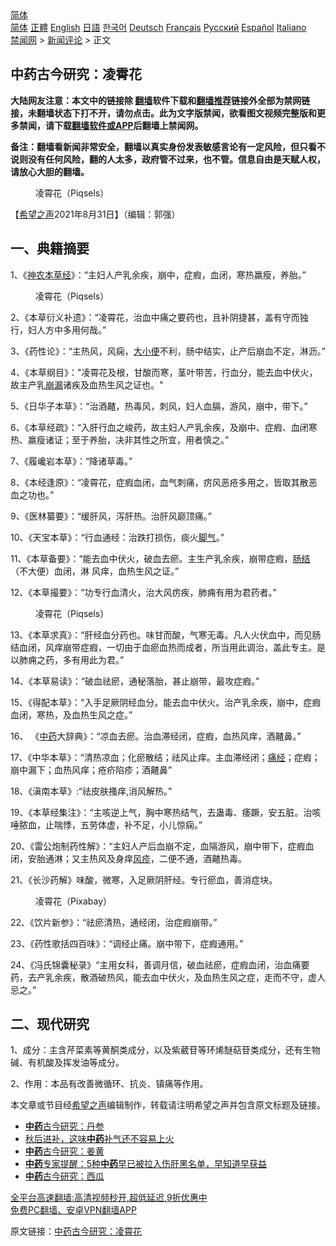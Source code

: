  <!-- 面包屑导航 --> <div class="breadcrumb"><!-- GTranslate: https://gtranslate.io/ -->  <div class="switcher notranslate">  <div class="selected">  <a href="#" onclick="return false;"> 简体</a>  </div>  <div class="option">  <a href="https://www.bannedbook.org" onclick="doGTranslate('zh-CN|zh-CN');jQuery('div.switcher div.selected a').html(jQuery(this).html());return false;" title="简体中文" class="nturl selected"> 简体</a>  <a href="https://www.bannedbook.org/zh-tw/" onclick="doGTranslate('zh-CN|zh-TW');jQuery('div.switcher div.selected a').html(jQuery(this).html());return false;" title="繁體中文" class="nturl"> 正體</a>  <a href="https://www.bannedbook.org/en/" onclick="doGTranslate('zh-CN|en');jQuery('div.switcher div.selected a').html(jQuery(this).html());return false;" title="English" class="nturl"> English</a>  <a href="https://www.bannedbook.org/ja/" onclick="doGTranslate('zh-CN|ja');jQuery('div.switcher div.selected a').html(jQuery(this).html());return false;" title="日本語" class="nturl"> 日語</a>  <a href="https://www.bannedbook.org/ko/" onclick="doGTranslate('zh-CN|ko');jQuery('div.switcher div.selected a').html(jQuery(this).html());return false;" title="한국어" class="nturl"> 한국어</a>  <a href="https://www.bannedbook.org/de/" onclick="doGTranslate('zh-CN|de');jQuery('div.switcher div.selected a').html(jQuery(this).html());return false;" title="Deutsch" class="nturl"> Deutsch</a>  <a href="https://www.bannedbook.org/fr/" onclick="doGTranslate('zh-CN|fr');jQuery('div.switcher div.selected a').html(jQuery(this).html());return false;" title="Français" class="nturl"> Français</a>  <a href="https://www.bannedbook.org/ru/" onclick="doGTranslate('zh-CN|ru');jQuery('div.switcher div.selected a').html(jQuery(this).html());return false;" title="Русский" class="nturl"> Русский</a>  <a href="https://www.bannedbook.org/es/" onclick="doGTranslate('zh-CN|es');jQuery('div.switcher div.selected a').html(jQuery(this).html());return false;" title="Español" class="nturl"> Español</a>  <a href="https://www.bannedbook.org/it/" onclick="doGTranslate('zh-CN|it');jQuery('div.switcher div.selected a').html(jQuery(this).html());return false;" title="Italiano" class="nturl"> Italiano</a>  </div>  </div>      <div class='breadcrumb-sub'><!-- Breadcrumb NavXT 6.3.0 --> <a href="https://www.bannedbook.org/" class="home">禁闻网</a> &gt; <a href="https://www.bannedbook.org/bnews/comments/" class="category">新闻评论</a> &gt; 正文</div></div><h2>中药古今研究：凌霄花</h2> <p class="notice"><b>大陆网友注意：本文中的链接除 <a href="https://github.com/bannedbook/fanqiang" >翻墙</a>软件下载和<a href="https://github.com/killgcd/justmysocks/blob/master/README.md">翻墙推荐</a>链接外全部为禁网链接，未翻墙状态下打不开，请勿点击。此为文字版禁闻，欲看图文视频完整版和更多禁闻，请下载<a href="https://github.com/bannedbook/fanqiang">翻墙软件或APP</a>后翻墙上禁闻网。</p><p>备注：翻墙看新闻非常安全，翻墙以真实身份发表敏感言论有一定风险，但只看不说则没有任何风险，翻的人太多，政府管不过来，也不管。信息自由是天赋人权，请放心大胆的翻墙。</b></p>  <div class="entry"> <figure> <p><figcaption>凌霄花（Piqsels） </figcaption></figure> <p>【<span class='wp_keywordlink_affiliate'><a href="https://www.soundofhope.org" title="希望之声" target="_blank">希望之声</a></span>2021年8月31日】（编辑：郭强）</p> <h2>一、典籍摘要</h2> <p>1、《<a href="https://www.bannedbook.org/bnews/tag/%E7%A5%9E%E5%86%9C%E6%9C%AC%E8%8D%89%E7%BB%8F/" class="st_tag internal_tag" rel="tag" title="标签 神农本草经 下的日志">神农本草经</a>》：“主妇人产乳余疾，崩中，症瘕，血闭，寒热羸瘦，养胎。”</p> <figure><figcaption>凌霄花（Piqsels）</figcaption></figure> <p>2、《本草衍义补遗》：“凌霄花，治血中痛之要药也，且补阴捷甚，盖有守而独行，妇人方中多用何哉。”</p> <p>3、《药性论》：“主热风，风痫，<a href="https://www.bannedbook.org/bnews/tag/%E5%A4%A7%E5%B0%8F%E4%BE%BF/" class="st_tag internal_tag" rel="tag" title="标签 大小便 下的日志">大小便</a>不利，肠中结实，止产后崩血不定，淋沥。”</p> <p>4、《本草纲目》：&quot;凌霄花及根，甘酸而寒，茎叶带苦，行血分，能去血中伏火，故主产乳<a href="https://www.bannedbook.org/bnews/tag/%E5%B4%A9%E6%BC%8F/" class="st_tag internal_tag" rel="tag" title="标签 崩漏 下的日志">崩漏</a>诸疾及血热生风之证也。&quot;</p> <p>5、《日华子本草》：“治酒齄，热毒风，刺风，妇人血膈，游风，崩中，带下。”</p> <p>6、《本草经疏》：“入肝行血之峻药，故主妇人产乳余疾，及崩中、症瘕、血闭寒热、羸瘦诸证；至于养胎，决非其性之所宜，用者慎之。”</p>  <p>7、《履巉岩本草》：“降诸草毒。”</p> <p>8、《本经逢原》：“凌霄花，症瘕血闭，血气刺痛，疠风恶疮多用之，皆取其散恶血之功也。”</p> <p>9、《医林纂要》：“缓肝风，泻肝热。治肝风巅顶痛。”</p> <p>10、《天宝本草》：“行血通经：治跌打损伤，痰火<a href="https://www.bannedbook.org/bnews/tag/%e8%84%9a%e6%b0%94/" class="st_tag internal_tag" rel="tag" title="标签 脚气 下的日志">脚气</a>。”</p> <p>11、《本草备要》：“能去血中伏火，破血去瘀。主生产乳余疾，崩带症瘕，<a href="https://www.bannedbook.org/bnews/tag/%e8%82%a0%e7%bb%93/" class="st_tag internal_tag" rel="tag" title="标签 肠结 下的日志">肠结</a>（不大便）血闭，淋 风痒，血热生风之证。”</p> <p>12、《本草撮要》：“功专行血清火，治大风疠疾，肺痈有用为君药者。”</p> <figure><figcaption>凌霄花（Piqsels）</figcaption></figure> <p>13、《本草求真》：“肝经血分药也。味甘而酸，气寒无毒。凡人火伏血中，而见肠结血闭，风痒崩带症瘕，一切由于血瘀血热而成者，所当用此调治，盖此专主。是以肺痈之药，多有用此为君。”</p>  <p>14、《本草易读》：“破血祛瘀，通秘落胎，甚止崩带，最攻症瘕。”</p> <p>15、《得配本草》：“入手足厥阴经血分。能去血中伏火。治产乳余疾，崩中，症瘕血闭，寒热，及血热生风之症。”</p> <p>16、 《<a href="https://www.bannedbook.org/bnews/tag/%E4%B8%AD%E8%8D%AF/" class="st_tag internal_tag" rel="tag" title="标签 中药 下的日志">中药</a>大辞典》：“凉血去瘀。治血滞经闭，症瘕，血热风痒，酒齄鼻。”</p> <p>17、《中华本草》：“清热凉血；化瘀散结；祛风止痒。主血滞经闭；<a href="https://www.bannedbook.org/bnews/tag/%E7%97%9B%E7%BB%8F/" class="st_tag internal_tag" rel="tag" title="标签 痛经 下的日志">痛经</a>；症瘕；崩中漏下；血热风痒；疮疥陷疹；酒齄鼻”</p> <p>18、《滇南本草》:“祛皮肤搔痒,消风解热。”</p> <p>19、《本草经集注》：“主咳逆上气，胸中寒热结气，去蛊毒、痿蹶，安五脏。治咳唾脓血，止喘悸，五劳体虚，补不足，小儿惊痫。”</p> <p>20、《雷公炮制药性解》：“主妇人产后血崩不定，血隔游风，崩中带下，症瘕血闭，安胎通淋；又主热风及身痒<a href="https://www.bannedbook.org/bnews/tag/%e9%a3%8e%e7%96%b9/" class="st_tag internal_tag" rel="tag" title="标签 风疹 下的日志">风疹</a>，二便不通，酒齄热毒。</p>  <p>21、《长沙药解》味酸，微寒，入足厥阴肝经。专行瘀血，善消症块。</p> <figure><figcaption>凌霄花（Pixabay）</figcaption></figure> <p>22、《饮片新参》：“祛瘀清热，通经闭，治症瘕崩带。”</p> <p>23、《药性歌括四百味》：“调经止痛。崩中带下，症瘕通用。”</p> <p>24、《冯氏锦囊秘录》“主用女科，善调月信，破血祛瘀，症瘕血闭，治血痛要药，去产乳余疾，散酒破热风，能去血中伏火，及血热生风之症，走而不守，虚人忌之。”</p> <h2>二、现代研究</h2> <p>1、成分：主含芹菜素等黄酮类成分，以及紫葳苷等环烯醚萜苷类成分，还有生物碱、有机酸及挥发油等成分。</p> <p>2、作用：本品有改善微循环、抗炎、镇痛等作用。</p> <p>本文章或节目经<a href="https://www.bannedbook.org/bnews/tag/%e5%b8%8c%e6%9c%9b%e4%b9%8b%e5%a3%b0/" class="st_tag internal_tag" rel="tag" title="标签 希望之声 下的日志">希望之声</a>编辑制作，转载请注明希望之声并包含原文标题及链接。 </p>  <ul class='op-related-articles' title='相关阅读'> <li><a href='https://www.bannedbook.org/bnews/comments/20210825/1612935.html' target='_blank'><b>中药</b>古今研究：丹参</a></li> <li><a href='https://www.bannedbook.org/bnews/comments/20210824/1612443.html' target='_blank'>秋后进补，这味<b>中药</b>补气还不容易上火</a></li> <li><a href='https://www.bannedbook.org/bnews/comments/20210817/1607898.html' target='_blank'><b>中药</b>古今研究：姜黄</a></li> <li><a href='https://www.bannedbook.org/bnews/health/20210810/1603561.html' target='_blank'><b>中药</b>专家提醒：5种<b>中药</b>早已被拉入伤肝黑名单，早知道早获益</a></li> <li><a href='https://www.bannedbook.org/bnews/comments/20210804/1600016.html' target='_blank'><b>中药</b>古今研究：西瓜</a></li> </ul> <p class="texttj"> <a href="https://github.com/bannedbook/fanqiang/wiki/V2ray%E6%9C%BA%E5%9C%BA" target="_blank">全平台高速翻墙:高清视频秒开,超低延迟,9折优惠中</a><br/> <a href="https://github.com/bannedbook/fanqiang/wiki/%E7%A6%81%E9%97%BB%E7%BD%91%E5%AE%89%E5%8D%93%E7%BF%BB%E5%A2%99%E6%96%B0%E9%97%BBAPP" target="_blank">免费PC翻墙、安卓VPN翻墙APP</a></p><p>原文链接：<a class="src_link"  href="https://www.soundofhope.org/post/538106" target="_blank">中药古今研究：凌霄花</a></p><a name='sharetosocial'></a>  <div style="margin-bottom:5px;padding-bottom:5px;clear:both"> <div id="archive-pix-1" class="banner-ads"> <!-- AuctionX Display platform tag START --> <div id="26318x728x90x621x_ADSLOT2" clicktrack="%%CLICK_URL_ESC%%"></div> <!-- AuctionX Display platform tag END --> </div> <div id="archive-pix-2" class="banner-ads"> <!-- AuctionX Display platform tag START --> <div id="26315x300x250x621x_ADSLOT2" clicktrack="%%CLICK_URL_ESC%%"></div> <!-- AuctionX Display platform tag END --> </div> </div>  <div id="archive-pix-1" class="banner-ads"> <!-- AuctionX Display platform tag START --> <div id="26318x728x90x621x_ADSLOT3" clicktrack="%%CLICK_URL_ESC%%"></div> <!-- AuctionX Display platform tag END --> </div> </div><!--END ENTRY--> 